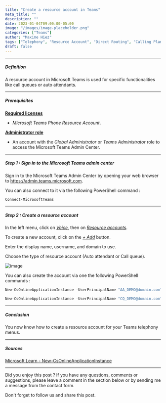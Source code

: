 ```yaml
---
title: "Create a resource account in Teams"
meta_title: ""
description: ""
date: 2023-01-04T09:00:00-05:00
image: "/images/image-placeholder.png"
categories: ["Teams"]
author: "Maxime Hiez"
tags: ["Telephony", "Resource Account", "Direct Routing", "Calling Plan", "Operator Connect", "Auto attendant", "Call queue", "PowerShell"]
draft: false
---
```

---

##### Definition
A resource account in Microsoft Teams is used for specific functionalities like call queues or auto attendants.

---

##### Prerequisites
**<u>Required licenses</u>**
- *Microsoft Teams Phone Resource Account*.

**<u>Administrator role</u>**
- An account with the *Global Administrator* or *Teams Administrator* role to access the Microsoft Teams Admin Center.

---

##### Step 1 : Sign in to the Microsoft Teams admin center
Sign in to the Microsoft Teams Admin Center by opening your web browser to https://admin.teams.microsoft.com.

You can also connect to it via the following PowerShell command :
```powershell
Connect-MicrosoftTeams
```

---

##### Step 2 : Create a resource account
In the left menu, click on *<u>Voice</u>*, then on *<u>Resource accounts</u>*.

To create a new account, click on the *<u>+ Add</u>* button.

Enter the display name, username, and domain to use.

Choose the type of resource account (Auto attendant or Call queue).

![image](/images/teams/teams_ressacc-001.png)

You can also create the account via one the following PowerShell commands :
```powershell
New-CsOnlineApplicationInstance -UserPrincipalName "AA_DEMO@domain.com" -ApplicationId "ce933385-9390-45d1-9512-c8d228074e07" -DisplayName "AA_DEMO"

New-CsOnlineApplicationInstance -UserPrincipalName "CQ_DEMO@domain.com" -ApplicationId "11cd3e2e-fccb-42ad-ad00-878b93575e07" -DisplayName "CQ_DEMO"
```

---

##### Conclusion
You now know how to create a resource account for your Teams telephony menus.

---

##### Sources
[Microsoft Learn - New-CsOnlineApplicationInstance](https://learn.microsoft.com/en-us/powershell/module/teams/new-csonlineapplicationinstance?view=teams-ps)

---


Did you enjoy this post ? If you have any questions, comments or suggestions, please leave a comment in the section below or by sending me a message from the contact form.

Don't forget to follow us and share this post.